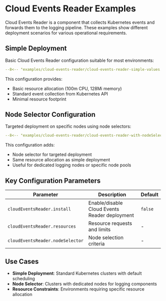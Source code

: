 # Cloud Events Reader Examples

Cloud Events Reader is a component that collects Kubernetes events and forwards them to the logging pipeline. These examples show different deployment scenarios for various operational requirements.

## Simple Deployment

Basic Cloud Events Reader configuration suitable for most environments:

```yaml title="cloud-events-reader-simple-values.yaml"
--8<-- "examples/cloud-events-reader/cloud-events-reader-simple-values.yaml"
```

This configuration provides:
- Basic resource allocation (100m CPU, 128Mi memory)
- Standard event collection from Kubernetes API
- Minimal resource footprint

## Node Selector Configuration

Targeted deployment on specific nodes using node selectors:

```yaml title="cloud-events-reader-with-nodeSelector-values.yaml"
--8<-- "examples/cloud-events-reader/cloud-events-reader-with-nodeSelector-values.yaml"
```

This configuration adds:
- Node selector for targeted deployment
- Same resource allocation as simple deployment
- Useful for dedicated logging nodes or specific node pools

## Key Configuration Parameters

| Parameter | Description | Default |
|-----------|-------------|---------|
| `cloudEventsReader.install` | Enable/disable Cloud Events Reader deployment | `false` |
| `cloudEventsReader.resources` | Resource requests and limits | - |
| `cloudEventsReader.nodeSelector` | Node selection criteria | - |

## Use Cases

- **Simple Deployment**: Standard Kubernetes clusters with default scheduling
- **Node Selector**: Clusters with dedicated nodes for logging components
- **Resource Constraints**: Environments requiring specific resource allocation 
